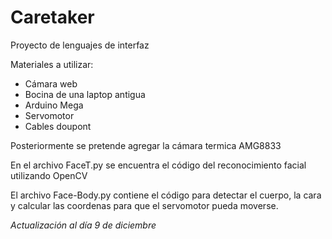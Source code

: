 # Caretaker
Proyecto de lenguajes de interfaz

Materiales a utilizar: 
- Cámara web
- Bocina de una laptop antigua
- Arduino Mega
- Servomotor
- Cables doupont

Posteriormente se pretende agregar la cámara termica AMG8833

En el archivo FaceT.py se encuentra el código del reconocimiento facial utilizando OpenCV

El archivo Face-Body.py contiene el código para detectar el cuerpo, la cara y calcular las coordenas para que el servomotor pueda moverse.

*Actualización al día 9 de diciembre*


